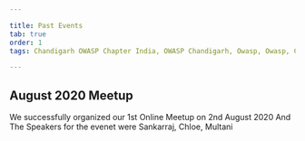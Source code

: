 ```yaml
---

title: Past Events
tab: true
order: 1
tags: Chandigarh OWASP Chapter India, OWASP Chandigarh, Owasp, Owasp, Chandigarh,Owasp chapter

---
```

## August 2020 Meetup
We successfully organized  our 1st Online Meetup on 2nd August 2020 And The Speakers for the evenet were Sankarraj, Chloe, Multani

